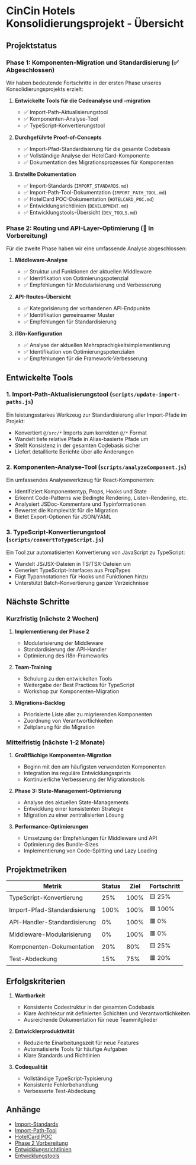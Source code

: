 # CinCin Hotels Konsolidierungsprojekt - Übersicht

## Projektstatus

### Phase 1: Komponenten-Migration und Standardisierung (✅ Abgeschlossen)

Wir haben bedeutende Fortschritte in der ersten Phase unseres Konsolidierungsprojekts erzielt:

1. **Entwickelte Tools für die Codeanalyse und -migration**
   - ✅ Import-Path-Aktualisierungstool
   - ✅ Komponenten-Analyse-Tool
   - ✅ TypeScript-Konvertierungstool

2. **Durchgeführte Proof-of-Concepts**
   - ✅ Import-Pfad-Standardisierung für die gesamte Codebasis
   - ✅ Vollständige Analyse der HotelCard-Komponente
   - ✅ Dokumentation des Migrationsprozesses für Komponenten

3. **Erstellte Dokumentation**
   - ✅ Import-Standards (`IMPORT_STANDARDS.md`)
   - ✅ Import-Path-Tool-Dokumentation (`IMPORT_PATH_TOOL.md`)
   - ✅ HotelCard POC-Dokumentation (`HOTELCARD_POC.md`)
   - ✅ Entwicklungsrichtlinien (`DEVELOPMENT.md`)
   - ✅ Entwicklungstools-Übersicht (`DEV_TOOLS.md`)

### Phase 2: Routing und API-Layer-Optimierung (🚧 In Vorbereitung)

Für die zweite Phase haben wir eine umfassende Analyse abgeschlossen:

1. **Middleware-Analyse**
   - ✅ Struktur und Funktionen der aktuellen Middleware
   - ✅ Identifikation von Optimierungspotenzial
   - ✅ Empfehlungen für Modularisierung und Verbesserung

2. **API-Routes-Übersicht**
   - ✅ Kategorisierung der vorhandenen API-Endpunkte
   - ✅ Identifikation gemeinsamer Muster
   - ✅ Empfehlungen für Standardisierung

3. **i18n-Konfiguration**
   - ✅ Analyse der aktuellen Mehrsprachigkeitsimplementierung
   - ✅ Identifikation von Optimierungspotenzialen
   - ✅ Empfehlungen für die Framework-Verbesserung

## Entwickelte Tools

### 1. Import-Path-Aktualisierungstool (`scripts/update-import-paths.js`)

Ein leistungsstarkes Werkzeug zur Standardisierung aller Import-Pfade im Projekt:

- Konvertiert `@/src/*` Imports zum korrekten `@/*` Format
- Wandelt tiefe relative Pfade in Alias-basierte Pfade um
- Stellt Konsistenz in der gesamten Codebasis sicher
- Liefert detaillierte Berichte über alle Änderungen

### 2. Komponenten-Analyse-Tool (`scripts/analyzeComponent.js`)

Ein umfassendes Analysewerkzeug für React-Komponenten:

- Identifiziert Komponententyp, Props, Hooks und State
- Erkennt Code-Patterns wie Bedingte Rendering, Listen-Rendering, etc.
- Analysiert JSDoc-Kommentare und Typinformationen
- Bewertet die Komplexität für die Migration
- Bietet Export-Optionen für JSON/YAML

### 3. TypeScript-Konvertierungstool (`scripts/convertToTypeScript.js`)

Ein Tool zur automatisierten Konvertierung von JavaScript zu TypeScript:

- Wandelt JS/JSX-Dateien in TS/TSX-Dateien um
- Generiert TypeScript-Interfaces aus PropTypes
- Fügt Typannotationen für Hooks und Funktionen hinzu
- Unterstützt Batch-Konvertierung ganzer Verzeichnisse

## Nächste Schritte

### Kurzfristig (nächste 2 Wochen)

1. **Implementierung der Phase 2**
   - Modularisierung der Middleware
   - Standardisierung der API-Handler
   - Optimierung des i18n-Frameworks

2. **Team-Training**
   - Schulung zu den entwickelten Tools
   - Weitergabe der Best Practices für TypeScript
   - Workshop zur Komponenten-Migration

3. **Migrations-Backlog**
   - Priorisierte Liste aller zu migrierenden Komponenten
   - Zuordnung von Verantwortlichkeiten
   - Zeitplanung für die Migration

### Mittelfristig (nächste 1-2 Monate)

1. **Großflächige Komponenten-Migration**
   - Beginn mit den am häufigsten verwendeten Komponenten
   - Integration ins reguläre Entwicklungssprints
   - Kontinuierliche Verbesserung der Migrationstools

2. **Phase 3: State-Management-Optimierung**
   - Analyse des aktuellen State-Managements
   - Entwicklung einer konsistenten Strategie
   - Migration zu einer zentralisierten Lösung

3. **Performance-Optimierungen**
   - Umsetzung der Empfehlungen für Middleware und API
   - Optimierung des Bundle-Sizes
   - Implementierung von Code-Splitting und Lazy Loading

## Projektmetriken

| Metrik | Status | Ziel | Fortschritt |
|--------|--------|------|------------|
| TypeScript-Konvertierung | 25% | 100% | 🟨 25% |
| Import-Pfad-Standardisierung | 100% | 100% | 🟩 100% |
| API-Handler-Standardisierung | 0% | 100% | 🟥 0% |
| Middleware-Modularisierung | 0% | 100% | 🟥 0% |
| Komponenten-Dokumentation | 20% | 80% | 🟨 25% |
| Test-Abdeckung | 15% | 75% | 🟥 20% |

## Erfolgskriterien

1. **Wartbarkeit**
   - Konsistente Codestruktur in der gesamten Codebasis
   - Klare Architektur mit definierten Schichten und Verantwortlichkeiten
   - Ausreichende Dokumentation für neue Teammitglieder

2. **Entwicklerproduktivität**
   - Reduzierte Einarbeitungszeit für neue Features
   - Automatisierte Tools für häufige Aufgaben
   - Klare Standards und Richtlinien

3. **Codequalität**
   - Vollständige TypeScript-Typisierung
   - Konsistente Fehlerbehandlung
   - Verbesserte Test-Abdeckung

## Anhänge

- [Import-Standards](./IMPORT_STANDARDS.md)
- [Import-Path-Tool](./IMPORT_PATH_TOOL.md)
- [HotelCard POC](./HOTELCARD_POC.md)
- [Phase 2 Vorbereitung](./PHASE2_PREPARATION.md)
- [Entwicklungsrichtlinien](./DEVELOPMENT.md)
- [Entwicklungstools](./DEV_TOOLS.md)